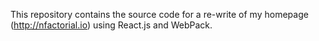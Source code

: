 This repository contains the source code for a re-write of my
homepage (http://nfactorial.io) using React.js and WebPack.